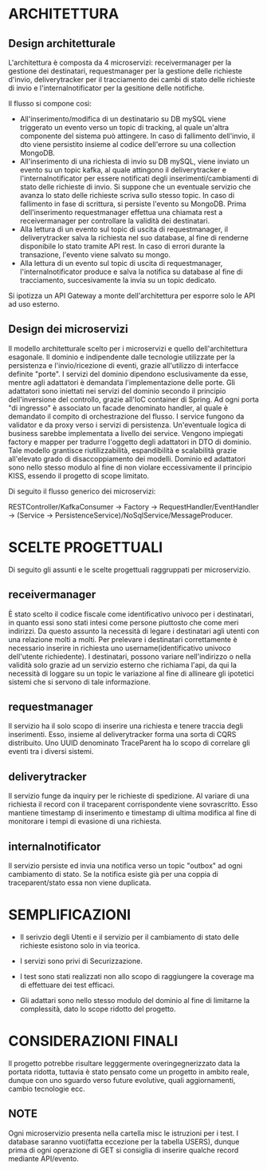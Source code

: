 # ARCHITETTURA

## Design architetturale

L'architettura è composta da 4 microservizi: receivermanager per la gestione dei destinatari, requestmanager per la gestione delle richieste d'invio, deliverytracker per il tracciamento dei cambi di stato delle richieste di invio e l'internalnotificator per la gesitione delle notifiche.

Il flusso si compone così:
- All'inserimento/modifica di un destinatario su DB mySQL viene triggerato un evento verso un topic di tracking, al quale un'altra componente del sistema può attingere. In caso di fallimento dell'invio, il dto viene persistito insieme al codice dell'errore su una collection MongoDB.
- All'inserimento di una richiesta di invio su DB mySQL,  viene inviato un evento su un topic kafka, al quale attingono il  deliverytracker e l'internalnotificator per essere notificati degli inserimenti/cambiamenti di stato delle richieste di invio. Si suppone che un eventuale servizio che avanza lo stato delle richieste scriva sullo stesso topic. In caso di fallimento in fase di scrittura, si persiste l'evento su MongoDB. Prima dell'inserimento requestmanager effettua una chiamata rest a receivermanager per controllare la validità dei destinatari.
- Alla lettura di un evento sul topic di uscita di requestmanager, il deliverytracker salva la richiesta nel suo database, al fine di renderne disponibile lo stato tramite API rest. In caso di errori durante la transazione, l'evento viene salvato su mongo.
- Alla lettura di un evento sul topic di uscita di requestmanager, l'internalnotificator produce e salva la notifica su database al fine di tracciamento, succesivamente la invia su un topic dedicato.

Si ipotizza un API Gateway a monte dell'architettura per esporre solo le API ad uso esterno.

## Design dei microservizi

Il modello architetturale scelto per i microservizi e quello dell'architettura esagonale.
Il dominio e indipendente dalle tecnologie utilizzate per la persistenza e l'invio/ricezione di eventi, grazie all'utilizzo di interfacce definite "porte". I servizi del dominio dipendono esclusivamente da esse, mentre agli adattatori è demandata l'implementazione delle porte.
Gli adattatori sono iniettati nei servizi del dominio secondo il principio dell'inversione del controllo, grazie all'IoC container di Spring.
Ad ogni porta "di ingresso" è associato un facade denominato handler, al quale è demandato il compito di orchestrazione del flusso.
I service fungono da validator e da proxy verso i servizi di persistenza. Un'eventuale logica di business sarebbe implementata a livello dei service.
Vengono impiegati factory e mapper per tradurre l'oggetto degli adattatori in DTO di dominio.
Tale modello grantisce riutilizzabilità, espandibilità e scalabilità grazie all'elevato grado di disaccoppiamento dei modelli.
Dominio ed adattatori sono nello stesso modulo al fine di non violare eccessivamente il principio KISS, essendo il progetto di scope limitato.

Di seguito il flusso generico dei microservizi:

RESTController/KafkaConsumer -> Factory -> RequestHandler/EventHandler -> (Service -> PersistenceService)/NoSqlService/MessageProducer.

# SCELTE PROGETTUALI

Di seguito gli assunti e le scelte progettuali raggruppati per microservizio.

## receivermanager

È stato scelto il codice fiscale come identificativo univoco per i destinatari, in quanto essi sono stati intesi come persone piuttosto che come meri indirizzi. 
Da questo assunto la necessità di legare i destinatari agli utenti con una relazione molti a molti. Per prelevare i destinatari correttamente è necessario inserire in richiesta uno username(identificativo univoco dell'utente richiedente).
I destinatari, possono variare nell'indirizzo o nella validità solo grazie ad un servizio esterno che richiama l'api, da qui la necessità di loggare su un topic le variazione al fine di allineare gli ipotetici sistemi che si servono di tale informazione.

## requestmanager

Il servizio ha il solo scopo di inserire una richiesta e tenere traccia degli inserimenti. Esso, insieme al deliverytracker forma una sorta di CQRS distribuito.
Uno UUID denominato TraceParent ha lo scopo di correlare gli eventi tra i diversi sistemi.

## deliverytracker

Il servizio funge da inquiry per le richieste di spedizione. Al variare di una richiesta il record con il traceparent corrispondente viene sovrascritto. Esso mantiene timestamp di inserimento e timestamp di ultima modifica al fine di monitorare i tempi di evasione di una richiesta.

## internalnotificator

Il servizio persiste ed invia una notifica verso un topic "outbox" ad ogni cambiamento di stato. Se la notifica esiste già per una coppia di traceparent/stato essa non viene duplicata.

# SEMPLIFICAZIONI

- Il serivzio degli Utenti e il servizio per il cambiamento di stato delle richieste esistono solo in via teorica.

- I servizi sono privi di Securizzazione.

- I test sono stati realizzati non allo scopo di raggiungere la coverage ma di effettuare dei test efficaci.

- Gli adattari sono nello stesso modulo del dominio al fine di limitarne la complessità, dato lo scope ridotto del progetto.

# CONSIDERAZIONI FINALI

Il progetto potrebbe risultare legggermente overingegnerizzato data la portata ridotta, tuttavia è stato pensato come un progetto in ambito reale, dunque con uno sguardo verso future evolutive, quali aggiornamenti, cambio tecnologie ecc.


## NOTE
Ogni microservizio presenta nella cartella misc le istruzioni per i test. I database saranno vuoti(fatta eccezione per la tabella USERS), dunque prima di ogni operazione di GET si consiglia di inserire qualche record mediante API/evento.
